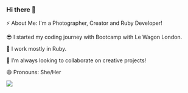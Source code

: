 ### Hi there 👋

⚡ About Me: I'm a Photographer, Creator and Ruby Developer!

😎 I started my coding journey with Bootcamp with Le Wagon London.

🌱 I work mostly in Ruby.

👯 I’m always looking to collaborate on creative projects! 

😄 Pronouns: She/Her

<img src="https://github-readme-stats.vercel.app/api/top-langs?username=lizmtobin&layout=compact"/>

